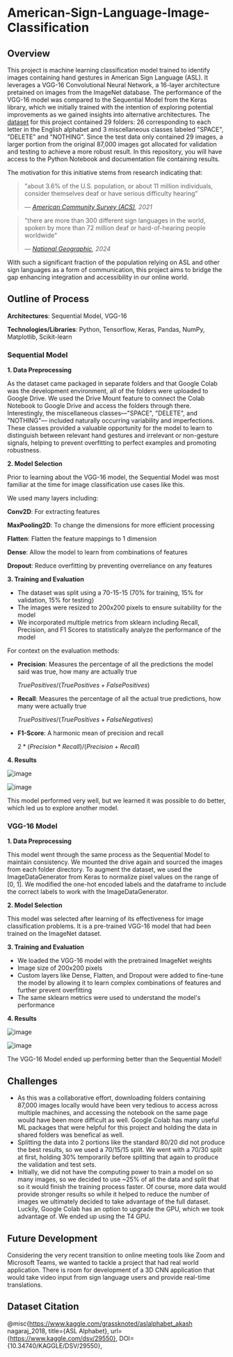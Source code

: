 # American-Sign-Language-Image-Classification
## Overview
This project is machine learning classification model trained to identify images containing hand gestures in American Sign Language (ASL). It leverages a VGG-16 Convolutional Neural Network, a 16-layer architecture pretained on images from the ImageNet database. The performance of the VGG-16 model was compared 
to the Sequential Model from the Keras library, which we initially trained with the intention of exploring potential improvements as we gained insights into alternative architectures.
The [dataset](https://www.kaggle.com/datasets/grassknoted/asl-alphabet) for this project contained 29 folders: 26 corresponding to each letter in the English alphabet and 3 miscellaneous classes labeled "SPACE", "DELETE" and "NOTHING". Since the test data only contained 29 images,
a larger portion from the original 87,000 images got allocated for validation and testing to achieve a more robust result. In this repository, you will have access to the Python Notebook and documentation file containing results.  

The motivation for this initiative stems from research indicating that:
> "about 3.6% of the U.S. population, or about 11 million individuals, consider themselves deaf or have serious difficulty hearing"
>
>  — *[American Community Survey (ACS)](https://nationaldeafcenter.org/faq/how-many-deaf-people-live-in-the-united-states/), 2021*

> "there are more than 300 different sign languages in the world, spoken by more than 72 million deaf or hard-of-hearing people worldwide"
>
>  — *[National Geographic](https://education.nationalgeographic.org/resource/sign-language/), 2024*

With such a significant fraction of the population relying on ASL and other sign languages as a form of communication, this project aims to bridge the gap enhancing integration and accessibility in our online world.

## Outline of Process
**Architectures**: Sequential Model, VGG-16

**Technologies/Libraries**: Python, Tensorflow, Keras, Pandas, NumPy, Matplotlib, Scikit-learn

### Sequential Model
**1. Data Preprocessing**

As the dataset came packaged in separate folders and that Google Colab was the development environment, all of the folders were uploaded to Google Drive. We used 
the Drive Mount feature to connect the Colab Notebook to Google Drive and access the folders through there. Interestingly, the miscellaneous classes—"SPACE", "DELETE", and "NOTHING"—
included naturally occurring variability and imperfections. These classes provided a valuable opportunity for the model to learn to distinguish between relevant hand gestures and irrelevant or non-gesture signals, helping to prevent overfitting to perfect examples and promoting robustness. 

**2. Model Selection**

Prior to learning about the VGG-16 model, the Sequential Model was most familiar at the time for image classification use cases like this.

We used many layers including:

**Conv2D**: For extracting features

**MaxPooling2D**: To change the dimensions for more efficient processing

**Flatten**: Flatten the feature mappings to 1 dimension

**Dense**: Allow the model to learn from combinations of features

**Dropout**: Reduce overfitting by preventing overreliance on any features

**3. Training and Evaluation**

- The dataset was split using a 70-15-15 (70% for training, 15% for validation, 15% for testing)
- The images were resized to 200x200 pixels to ensure suitability for the model
- We incorporated multiple metrics from sklearn including Recall, Precision, and F1 Scores to statistically analyze the performance of the model

For context on the evaluation methods:
- **Precision**: Measures the percentage of all the predictions the model said was true, how many are actually true 

  $True Positives / (True Positives + False Positives)$
  
- **Recall**: Measures the percentage of all the actual true predictions, how many were actually true 

  $True Positives / (True Positives + False Negatives)$

- **F1-Score**: A harmonic mean of precision and recall 

  $2 * (Precision * Recall) / (Precision + Recall)$

**4. Results**

![image](https://github.com/user-attachments/assets/1b71a472-0db2-4312-b6db-6d900f965a02)

![image](https://github.com/user-attachments/assets/4ef4fbec-577b-4515-986b-2b09fcff78c7)

This model performed very well, but we learned it was possible to do better, which led us to explore another model.

### VGG-16 Model
**1. Data Preprocessing**

This model went through the same process as the Sequential Model to maintain consistency. We mounted the drive again and sourced the images from each folder directory. 
To augment the dataset, we used the ImageDataGenerator from Keras to normalize pixel values on the range of [0, 1]. We modified the one-hot encoded labels and the dataframe to include the correct labels to work with the ImageDataGenerator. 

**2. Model Selection**

This model was selected after learning of its effectiveness for image classification problems. It is a pre-trained VGG-16 model that had been trained on the ImageNet dataset.


**3. Training and Evaluation**

- We loaded the VGG-16 model with the pretrained ImageNet weights
- Image size of 200x200 pixels
- Custom layers like Dense, Flatten, and Dropout were added to fine-tune the model by allowing it to learn complex combinations of features and further prevent overfitting
- The same sklearn metrics were used to understand the model's performance


**4. Results**

![image](https://github.com/user-attachments/assets/09cfdbef-ce81-4429-a4c6-c78095f4f6f1)

![image](https://github.com/user-attachments/assets/600eba2c-e1fe-40e9-a52f-0d0dadad9e87)

The VGG-16 Model ended up performing better than the Sequential Model!

## Challenges

- As this was a collaborative effort, downloading folders containing 87,000 images locally would have been very tedious to access across multiple machines, and accessing the notebook on the same page would have been more difficult as well. Google Colab has many useful ML packages that were
  helpful for this project and holding the data in shared folders was benefical as well. 
- Splitting the data into 2 portions like the standard 80/20 did not produce the best results, so we used a 70/15/15 split. We went with a 70/30 split at first, holding 30% temporarily before splitting that again to produce the validation and test sets. 
- Initially, we did not have the computing power to train a model on so many images, so we decided to use ~25% of all the data and split that so it would finish the training process faster. Of course, more data would provide stronger results
  so while it helped to reduce the number of images we ultimately decided to take advantage of the full dataset. Luckily, Google Colab has an option to upgrade the GPU, which we took advantage of. We ended up using the T4 GPU.

  
## Future Development
Considering the very recent transition to online meeting tools like Zoom and Microsoft Teams, we wanted to tackle a project that had real world application. There is room for development of a 3D CNN application that would take video input from sign language users and provide real-time translations.  



## Dataset Citation
@misc{https://www.kaggle.com/grassknoted/aslalphabet_akash nagaraj_2018,
title={ASL Alphabet},
url={https://www.kaggle.com/dsv/29550},
DOI={10.34740/KAGGLE/DSV/29550},
